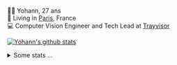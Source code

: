 <p>
  👨🏻 <bold>Yohann</bold>, 27 ans<br/>
  💼 Living in <a href="https://www.google.com/maps?q=paris">Paris</a>, France<br/>
  💻 Computer Vision Engineer and Tech Lead at <a href="https://trayvisor.com/">Trayvisor</a><br/>
</p>

<a href="https://github.com/anuraghazra/github-readme-stats"><img align="center" src="https://github-readme-stats-go94hl40s-yohann84l.vercel.app//api?username=yohann84L&show_icons=true&include_all_commits=true" alt="Yohann's github stats" /> </a>


<details>
  <summary>Some stats ...</summary><br/>
  

<!--START_SECTION:waka-->
![Code Time](http://img.shields.io/badge/Code%20Time-1%2C124%20hrs%2059%20mins-blue)

![Profile Views](http://img.shields.io/badge/Profile%20Views-0-blue)

**🐱 My GitHub Data** 

> 📦 440.7 kB Used in GitHub's Storage 
 > 
> 🏆 402 Contributions in the Year 2024
 > 
> 🚫 Not Opted to Hire
 > 
> 📜 25 Public Repositories 
 > 
> 🔑 21 Private Repositories 
 > 
**I'm an Early 🐤** 

```text
🌞 Morning                16632 commits       ████████░░░░░░░░░░░░░░░░░   30.55 % 
🌆 Daytime                31102 commits       ██████████████░░░░░░░░░░░   57.13 % 
🌃 Evening                6567 commits        ███░░░░░░░░░░░░░░░░░░░░░░   12.06 % 
🌙 Night                  142 commits         ░░░░░░░░░░░░░░░░░░░░░░░░░   00.26 % 
```
📅 **I'm Most Productive on Wednesday** 

```text
Monday                   10245 commits       █████░░░░░░░░░░░░░░░░░░░░   18.82 % 
Tuesday                  10142 commits       █████░░░░░░░░░░░░░░░░░░░░   18.63 % 
Wednesday                11953 commits       █████░░░░░░░░░░░░░░░░░░░░   21.96 % 
Thursday                 11008 commits       █████░░░░░░░░░░░░░░░░░░░░   20.22 % 
Friday                   10206 commits       █████░░░░░░░░░░░░░░░░░░░░   18.75 % 
Saturday                 352 commits         ░░░░░░░░░░░░░░░░░░░░░░░░░   00.65 % 
Sunday                   537 commits         ░░░░░░░░░░░░░░░░░░░░░░░░░   00.99 % 
```


📊 **This Week I Spent My Time On** 

```text
🕑︎ Time Zone: Europe/Paris

💬 Programming Languages: 
Python                   12 mins             ███████████████░░░░░░░░░░   61.73 % 
TypeScript               7 mins              █████████░░░░░░░░░░░░░░░░   35.72 % 
CSV                      0 secs              ░░░░░░░░░░░░░░░░░░░░░░░░░   01.85 % 
JSON                     0 secs              ░░░░░░░░░░░░░░░░░░░░░░░░░   00.54 % 
CSS                      0 secs              ░░░░░░░░░░░░░░░░░░░░░░░░░   00.17 % 

🔥 Editors: 
VS Code                  20 mins             █████████████████████████   100.00 % 

💻 Operating System: 
Mac                      20 mins             █████████████████████████   100.00 % 
```

**I Mostly Code in Python** 

```text
Python                   25 repos            ██████████████░░░░░░░░░░░   54.35 % 
Jupyter Notebook         5 repos             ███░░░░░░░░░░░░░░░░░░░░░░   10.87 % 
JavaScript               3 repos             ██░░░░░░░░░░░░░░░░░░░░░░░   06.52 % 
HTML                     2 repos             █░░░░░░░░░░░░░░░░░░░░░░░░   04.35 % 
Shell                    1 repo              █░░░░░░░░░░░░░░░░░░░░░░░░   02.17 % 
```




 Last Updated on 24/03/2024 00:31:10 UTC
<!--END_SECTION:waka-->
